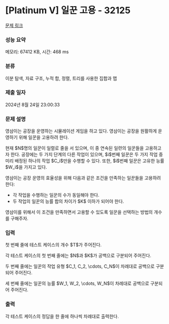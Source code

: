 # [Platinum V] 일꾼 고용 - 32125 

[문제 링크](https://www.acmicpc.net/problem/32125) 

### 성능 요약

메모리: 67412 KB, 시간: 468 ms

### 분류

이분 탐색, 자료 구조, 누적 합, 정렬, 트리를 사용한 집합과 맵

### 제출 일자

2024년 8월 24일 23:00:33

### 문제 설명

<p>영삼이는 공장을 운영하는 시뮬레이션 게임을 하고 있다. 영삼이는 공장을 원활하게 운영하기 위해 일꾼을 고용하려 한다.</p>

<p>현재 $N$명의 일꾼이 일렬로 줄을 서 있으며, 이 중 연속된 일련의 일꾼들을 고용하고자 한다. 공장에는 두 가지 단계의 다른 작업이 있으며, $i$번째 일꾼은 두 가지 작업 중 미리 배정된 하나의 작업 $C_i$만을 수행할 수 있다. 또한, $i$번째 일꾼은 고유한 능률 $W_i$을 가지고 있다.</p>

<p>영삼이는 공장 운영의 효율성을 위해 다음과 같은 조건을 만족하는 일꾼들을 고용하려 한다:</p>

<ul>
	<li>각 작업을 수행하는 일꾼의 수가 동일해야 한다.</li>
	<li>두 작업의 일꾼의 능률 합의 차이가 $K$ 이하가 되어야 한다.</li>
</ul>

<p>영삼이를 위해서 이 조건을 만족하면서 고용할 수 있도록 일꾼을 선택하는 방법의 개수를 구해주자.</p>

### 입력 

 <p>첫 번째 줄에 테스트 케이스의 개수 $T$가 주어진다.</p>

<p>각 테스트 케이스의 첫 번째 줄에는 $N$과 $K$가 공백으로 구분되어 주어진다.</p>

<p>두 번째 줄에는 일꾼의 작업 유형 $C_1, C_2, \cdots, C_N$이 차례대로 공백으로 구분되어 주어진다.</p>

<p>세 번째 줄에는 일꾼의 능률 $W_1, W_2, \cdots, W_N$이 차례대로 공백으로 구분되어 주어진다.</p>

### 출력 

 <p>각 테스트 케이스의 정답을 한 줄에 하나씩 차례대로 출력한다.</p>


